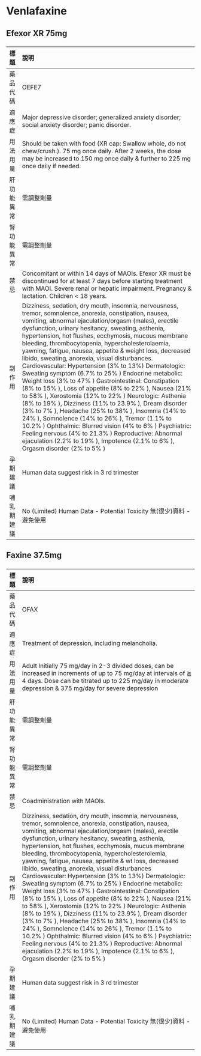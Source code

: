 # Venlafaxine

## Efexor XR 75mg

##### 

| 標題       | 說明                                                                                                                                                                                                                                                                                                                                                                                                                                                                                                                                                                                                                                                                                                                                                                                                                                                                                                                                                                                                                                                                                                 |
|:-----------|:-----------------------------------------------------------------------------------------------------------------------------------------------------------------------------------------------------------------------------------------------------------------------------------------------------------------------------------------------------------------------------------------------------------------------------------------------------------------------------------------------------------------------------------------------------------------------------------------------------------------------------------------------------------------------------------------------------------------------------------------------------------------------------------------------------------------------------------------------------------------------------------------------------------------------------------------------------------------------------------------------------------------------------------------------------------------------------------------------------|
| 藥品代碼   | OEFE7                                                                                                                                                                                                                                                                                                                                                                                                                                                                                                                                                                                                                                                                                                                                                                                                                                                                                                                                                                                                                                                                                                |
| 適應症     | Major depressive disorder; generalized anxiety disorder; social anxiety disorder; panic disorder.                                                                                                                                                                                                                                                                                                                                                                                                                                                                                                                                                                                                                                                                                                                                                                                                                                                                                                                                                                                                    |
| 用法用量   | Should be taken with food (XR cap: Swallow whole, do not chew/crush.). 75 mg once daily. After 2 weeks, the dose may be increased to 150 mg once daily & further to 225 mg once daily if needed.                                                                                                                                                                                                                                                                                                                                                                                                                                                                                                                                                                                                                                                                                                                                                                                                                                                                                                     |
| 肝功能異常 | 需調整劑量                                                                                                                                                                                                                                                                                                                                                                                                                                                                                                                                                                                                                                                                                                                                                                                                                                                                                                                                                                                                                                                                                           |
| 腎功能異常 | 需調整劑量                                                                                                                                                                                                                                                                                                                                                                                                                                                                                                                                                                                                                                                                                                                                                                                                                                                                                                                                                                                                                                                                                           |
| 禁忌       | Concomitant or within 14 days of MAOIs. Efexor XR must be discontinued for at least 7 days before starting treatment with MAOI. Severe renal or hepatic impairment. Pregnancy & lactation. Children < 18 years.                                                                                                                                                                                                                                                                                                                                                                                                                                                                                                                                                                                                                                                                                                                                                                                                                                                                                      |
| 副作用     | Dizziness, sedation, dry mouth, insomnia, nervousness, tremor, somnolence, anorexia, constipation, nausea, vomiting, abnormal ejaculation/orgasm (males), erectile dysfunction, urinary hesitancy, sweating, asthenia, hypertension, hot flushes, ecchymosis, mucous membrane bleeding, thrombocytopenia, hypercholesterolaemia, yawning, fatigue, nausea, appetite & weight loss, decreased libido, sweating, anorexia, visual disturbances. Cardiovascular: Hypertension (3% to 13%) Dermatologic: Sweating symptom (6.7% to 25% ) Endocrine metabolic: Weight loss (3% to 47% ) Gastrointestinal: Constipation (8% to 15% ), Loss of appetite (8% to 22% ), Nausea (21% to 58% ), Xerostomia (12% to 22% ) Neurologic: Asthenia (8% to 19% ), Dizziness (11% to 23.9% ), Dream disorder (3% to 7% ), Headache (25% to 38% ), Insomnia (14% to 24% ), Somnolence (14% to 26% ), Tremor (1.1% to 10.2% ) Ophthalmic: Blurred vision (4% to 6% ) Psychiatric: Feeling nervous (4% to 21.3% ) Reproductive: Abnormal ejaculation (2.2% to 19% ), Impotence (2.1% to 6% ), Orgasm disorder (2% to 5% ) |
| 孕期建議   | Human data suggest risk in 3 rd trimester                                                                                                                                                                                                                                                                                                                                                                                                                                                                                                                                                                                                                                                                                                                                                                                                                                                                                                                                                                                                                                                            |
| 哺乳期建議 | No (Limited) Human Data - Potential Toxicity 無(很少)資料 - 避免使用                                                                                                                                                                                                                                                                                                                                                                                                                                                                                                                                                                                                                                                                                                                                                                                                                                                                                                                                                                                                                                 |

## Faxine 37.5mg

##### 

| 標題       | 說明                                                                                                                                                                                                                                                                                                                                                                                                                                                                                                                                                                                                                                                                                                                                                                                                                                                                                                                                                                                                                                                                                          |
|:-----------|:----------------------------------------------------------------------------------------------------------------------------------------------------------------------------------------------------------------------------------------------------------------------------------------------------------------------------------------------------------------------------------------------------------------------------------------------------------------------------------------------------------------------------------------------------------------------------------------------------------------------------------------------------------------------------------------------------------------------------------------------------------------------------------------------------------------------------------------------------------------------------------------------------------------------------------------------------------------------------------------------------------------------------------------------------------------------------------------------|
| 藥品代碼   | OFAX                                                                                                                                                                                                                                                                                                                                                                                                                                                                                                                                                                                                                                                                                                                                                                                                                                                                                                                                                                                                                                                                                          |
| 適應症     | Treatment of depression, including melancholia.                                                                                                                                                                                                                                                                                                                                                                                                                                                                                                                                                                                                                                                                                                                                                                                                                                                                                                                                                                                                                                               |
| 用法用量   | Adult Initially 75 mg/day in 2-3 divided doses, can be increased in increments of up to 75 mg/day at intervals of ≧ 4 days. Dose can be titrated up to 225 mg/day in moderate depression & 375 mg/day for severe depression                                                                                                                                                                                                                                                                                                                                                                                                                                                                                                                                                                                                                                                                                                                                                                                                                                                                   |
| 肝功能異常 | 需調整劑量                                                                                                                                                                                                                                                                                                                                                                                                                                                                                                                                                                                                                                                                                                                                                                                                                                                                                                                                                                                                                                                                                    |
| 腎功能異常 | 需調整劑量                                                                                                                                                                                                                                                                                                                                                                                                                                                                                                                                                                                                                                                                                                                                                                                                                                                                                                                                                                                                                                                                                    |
| 禁忌       | Coadministration with MAOIs.                                                                                                                                                                                                                                                                                                                                                                                                                                                                                                                                                                                                                                                                                                                                                                                                                                                                                                                                                                                                                                                                  |
| 副作用     | Dizziness, sedation, dry mouth, insomnia, nervousness, tremor, somnolence, anorexia, constipation, nausea, vomiting, abnormal ejaculation/orgasm (males), erectile dysfunction, urinary hesitancy, sweating, asthenia, hypertension, hot flushes, ecchymosis, mucus membrane bleeding, thrombocytopenia, hypercholesterolemia, yawning, fatigue, nausea, appetite & wt loss, decreased libido, sweating, anorexia, visual disturbances Cardiovascular: Hypertension (3% to 13%) Dermatologic: Sweating symptom (6.7% to 25% ) Endocrine metabolic: Weight loss (3% to 47% ) Gastrointestinal: Constipation (8% to 15% ), Loss of appetite (8% to 22% ), Nausea (21% to 58% ), Xerostomia (12% to 22% ) Neurologic: Asthenia (8% to 19% ), Dizziness (11% to 23.9% ), Dream disorder (3% to 7% ), Headache (25% to 38% ), Insomnia (14% to 24% ), Somnolence (14% to 26% ), Tremor (1.1% to 10.2% ) Ophthalmic: Blurred vision (4% to 6% ) Psychiatric: Feeling nervous (4% to 21.3% ) Reproductive: Abnormal ejaculation (2.2% to 19% ), Impotence (2.1% to 6% ), Orgasm disorder (2% to 5% ) |
| 孕期建議   | Human data suggest risk in 3 rd trimester                                                                                                                                                                                                                                                                                                                                                                                                                                                                                                                                                                                                                                                                                                                                                                                                                                                                                                                                                                                                                                                     |
| 哺乳期建議 | No (Limited) Human Data - Potential Toxicity 無(很少)資料 - 避免使用                                                                                                                                                                                                                                                                                                                                                                                                                                                                                                                                                                                                                                                                                                                                                                                                                                                                                                                                                                                                                          |

